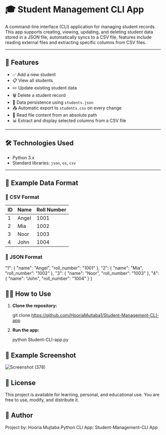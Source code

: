# 🎓 Student Management CLI App

A command-line interface (CLI) application for managing student records. This app supports creating, viewing, updating, and deleting student data stored in a JSON file, automatically syncs to a CSV file, features include reading external files and extracting specific columns from CSV files.

---

## 🚀 Features

- ✅ Add a new student
- 📋 View all students
- ✏️ Update existing student data
- 🗑️ Delete a student record
- 💾 Data persistence using `students.json`
- 📤 Automatic export to `students.csv` on every change
- 📂 Read file content from an absolute path
- 📊 Extract and display selected columns from a CSV file

---

## 🛠️ Technologies Used

- Python 3.x
- Standard libraries: `json`, `os`, `csv`

---
## 📁 Example Data Format

### 📄 CSV Format
| ID | Name  | Roll Number |
|----|-------|-------------|
| 1  | Angel | 1001        |
| 2  | Mia   | 1002        |
| 3  | Noor  | 1003        |
| 4  | John  | 1004        |
### 📄 JSON Format

  "1": {
    "name": "Angel",
    "roll_number": "1001"
  },
  "2": {
    "name": "Mia",
    "roll_number": "1002"
  },
  "3": {
    "name": "Noor",
    "roll_number": "1003"
  },
  "4": {
    "name": "John",
    "roll_number": "1004"
  }
}


## 🧑‍💻 How to Use

1. **Clone the repository:**

   
   git clone https://github.com/HooriaMujtaba1/Student-Management-CLI-app
   
2. **Run the app:**

   python Student-CLI-app.py
   
   
## 📸 Example Screenshot
![Screenshot (378)](https://github.com/user-attachments/assets/e88a8d8c-5717-4220-8125-ef0068eed130)

## 📄 License

This project is available for learning, personal, and educational use. You are free to use, modify, and distribute it.

## 👤 Author

Project by: Hooria Mujtaba
Python CLI App: Student-Management-CLI App 


